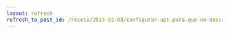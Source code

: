 ```yaml
---
layout: refresh
refresh_to_post_id: /receta/2013-02-08/configurar-apt-para-que-no-descargue-traducciones
---
```

